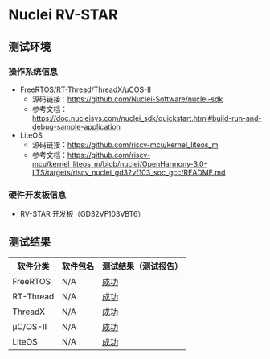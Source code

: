 # Nuclei RV-STAR

## 测试环境

### 操作系统信息

- FreeRTOS/RT-Thread/ThreadX/μCOS-II
    - 源码链接：https://github.com/Nuclei-Software/nuclei-sdk
    - 参考文档：https://doc.nucleisys.com/nuclei_sdk/quickstart.html#build-run-and-debug-sample-application
- LiteOS
    - 源码链接：https://github.com/riscv-mcu/kernel_liteos_m
    - 参考文档：https://github.com/riscv-mcu/kernel_liteos_m/blob/nuclei/OpenHarmony-3.0-LTS/targets/riscv_nuclei_gd32vf103_soc_gcc/README.md

### 硬件开发板信息

- RV-STAR 开发板（GD32VF103VBT6）

## 测试结果

| 软件分类  | 软件包名 | 测试结果（测试报告） |
| --------- | -------- | -------------------- |
| FreeRTOS  | N/A      | [成功][FreeRTOS]     |
| RT-Thread | N/A      | [成功][RT-Thread]    |
| ThreadX   | N/A      | [成功][RT-Thread]    |
| μC/OS-II  | N/A      | [成功][uCOSII]       |
| LiteOS    | N/A      | [成功][LiteOS]       |

[FreeRTOS]: ./FreeRTOS/README_zh.md
[LiteOS]: ./LiteOS/README_zh.md
[RT-Thread]: ./RT-Thread/README_zh.md
[ThreadX]: ./ThreadX/README_zh.md
[uCOSII]: ./uCOSII/README_zh.md
